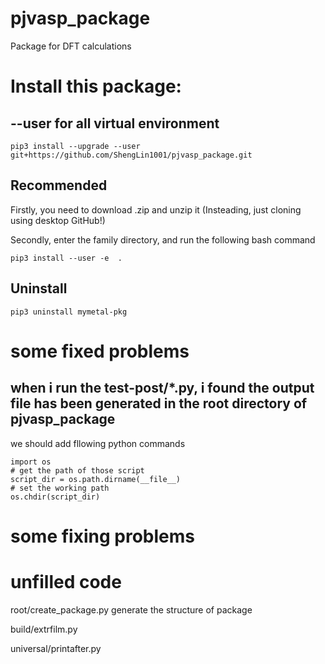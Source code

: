 # pjvasp_package

Package for DFT calculations

# Install this package:

## --user for all virtual environment

```shell
pip3 install --upgrade --user git+https://github.com/ShengLin1001/pjvasp_package.git
```

## Recommended
Firstly, you need to download .zip and unzip it (Insteading, just cloning using desktop GitHub!)

Secondly, enter the family directory, and run the following bash command

```shell
pip3 install --user -e  .  
```

## Uninstall
```shell
pip3 uninstall mymetal-pkg
```

# some fixed problems

## when i run the test-post/*.py, i found the output file has been generated in the root directory of pjvasp_package

we should add fllowing python commands

```shell
import os
# get the path of those script
script_dir = os.path.dirname(__file__)
# set the working path
os.chdir(script_dir)
```

# some fixing problems

# unfilled code

root/create_package.py  generate the structure of package

build/extrfilm.py

universal/printafter.py  

